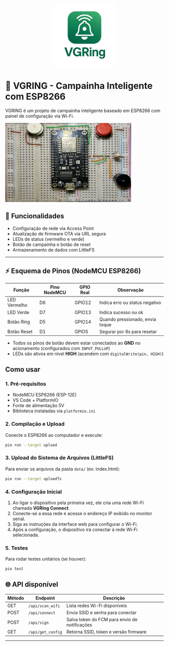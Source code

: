 <p align="center">
   <img src="/docs/vgring_logo.png" width="200" height="200">
</p>

# 🔔 VGRING - Campainha Inteligente com ESP8266

VGRING é um projeto de campainha inteligente baseado em ESP8266 com painel de configuração via Wi-Fi.


<img src="/docs/esp8266_project.jpg" width="400" height="250">

## 🚀 Funcionalidades

- Configuração de rede via Access Point
- Atualização de firmware OTA via URL segura
- LEDs de status (vermelho e verde)
- Botão de campainha e botão de reset
- Armazenamento de dados com LittleFS


---

## ⚡ Esquema de Pinos (NodeMCU ESP8266)

| Função           | Pino NodeMCU | GPIO Real | Observação                     |
|------------------|--------------|-----------|--------------------------------|
| LED Vermelho     | D6           | GPIO12    | Indica erro ou status negativo |
| LED Verde        | D7           | GPIO13    | Indica sucesso ou ok           |
| Botão Ring       | D5           | GPIO14    | Quando pressionado, envia toque |
| Botão Reset      | D1           | GPIO5     | Segurar por 8s para resetar     |

- Todos os pinos de botão devem estar conectados ao **GND** no acionamento (configurados com `INPUT_PULLUP`)
- LEDs são ativos em nível **HIGH** (acendem com `digitalWrite(pin, HIGH)`)

## Como usar

### 1. Pré-requisitos

- NodeMCU ESP8266 (ESP-12E)
- VS Code + PlatformIO
- Fonte de alimentação 5V
- Biblioteca instaladas via `platformio.ini`

### 2. Compilação e Upload

Conecte o ESP8266 ao computador e execute:

```sh
pio run --target upload
```

### 3. Upload do Sistema de Arquivos (LittleFS)

Para enviar os arquivos da pasta `data/` (ex: index.html):

```sh
pio run --target uploadfs
```

### 4. Configuração Inicial

1. Ao ligar o dispositivo pela primeira vez, ele cria uma rede Wi-Fi chamada **VGRing Connect**.
2. Conecte-se a essa rede e acesse o endereço IP exibido no monitor serial.
3. Siga as instruções da interface web para configurar o Wi-Fi.
4. Após a configuração, o dispositivo irá conectar à rede Wi-Fi selecionada.

### 5. Testes

Para rodar testes unitários (se houver):

```sh
pio test
```

## 🌐 API disponível

| Método | Endpoint           | Descrição                            |
|--------|--------------------|---------------------------------------|
| GET    | `/api/scan_wifi`   | Lista redes Wi-Fi disponíveis         |
| POST   | `/api/connect`     | Envia SSID e senha para conectar      |
| POST   | `/api/sign`        | Salva token do FCM para envio de notificações           |
| GET    | `/api/get_config`  | Retorna SSID, token e versão firmware |

---
